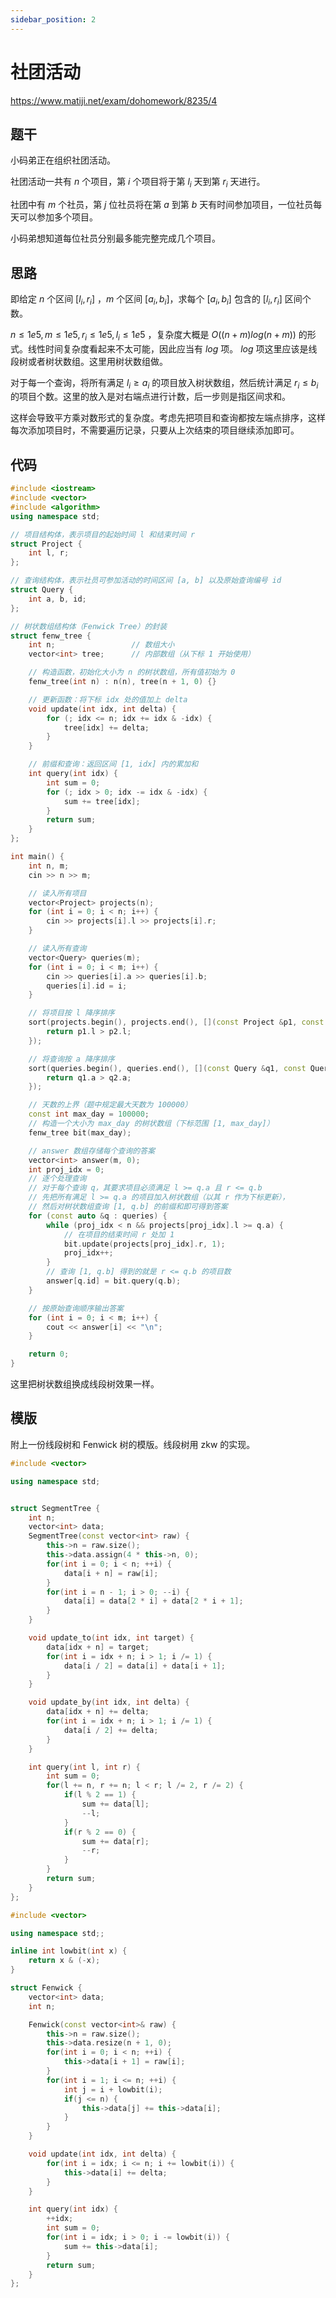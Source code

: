 ```yaml
---
sidebar_position: 2
---
```


# 社团活动

https://www.matiji.net/exam/dohomework/8235/4

## 题干

小码弟正在组织社团活动。

社团活动一共有 $n$ 个项目，第 $i$ 个项目将于第 $l_i$ 天到第 $r_i$ 天进行。

社团中有 $m$ 个社员，第 $j$ 位社员将在第 $a$ 到第 $b$ 天有时间参加项目，一位社员每天可以参加多个项目。

小码弟想知道每位社员分别最多能完整完成几个项目。

## 思路

即给定 $n$ 个区间 $[l_i, r_i]$ ，$m$ 个区间 $[a_i, b_i]$，求每个 $[a_i, b_i]$ 包含的 $[l_i, r_i]$ 区间个数。

$n \leq 1e5, m \leq 1e5, r_i \leq 1e5, l_i \leq 1e5$ ，复杂度大概是 $O((n + m) log (n + m))$ 的形式。线性时间复杂度看起来不太可能，因此应当有 $log$ 项。 $log$ 项这里应该是线段树或者树状数组。这里用树状数组做。

对于每一个查询，将所有满足 $l_i \geq a_i$ 的项目放入树状数组，然后统计满足 $r_i \leq b_i$ 的项目个数。这里的放入是对右端点进行计数，后一步则是指区间求和。

这样会导致平方乘对数形式的复杂度。考虑先把项目和查询都按左端点排序，这样每次添加项目时，不需要遍历记录，只要从上次结束的项目继续添加即可。

## 代码

```cpp
#include <iostream>
#include <vector>
#include <algorithm>
using namespace std;

// 项目结构体，表示项目的起始时间 l 和结束时间 r
struct Project {
    int l, r;
};

// 查询结构体，表示社员可参加活动的时间区间 [a, b] 以及原始查询编号 id
struct Query {
    int a, b, id;
};

// 树状数组结构体（Fenwick Tree）的封装
struct fenw_tree {
    int n;                 // 数组大小
    vector<int> tree;      // 内部数组（从下标 1 开始使用）

    // 构造函数，初始化大小为 n 的树状数组，所有值初始为 0
    fenw_tree(int n) : n(n), tree(n + 1, 0) {}

    // 更新函数：将下标 idx 处的值加上 delta
    void update(int idx, int delta) {
        for (; idx <= n; idx += idx & -idx) {
            tree[idx] += delta;
        }
    }

    // 前缀和查询：返回区间 [1, idx] 内的累加和
    int query(int idx) {
        int sum = 0;
        for (; idx > 0; idx -= idx & -idx) {
            sum += tree[idx];
        }
        return sum;
    }
};

int main() {
    int n, m;
    cin >> n >> m;

    // 读入所有项目
    vector<Project> projects(n);
    for (int i = 0; i < n; i++) {
        cin >> projects[i].l >> projects[i].r;
    }

    // 读入所有查询
    vector<Query> queries(m);
    for (int i = 0; i < m; i++) {
        cin >> queries[i].a >> queries[i].b;
        queries[i].id = i;
    }

    // 将项目按 l 降序排序
    sort(projects.begin(), projects.end(), [](const Project &p1, const Project &p2) {
        return p1.l > p2.l;
    });

    // 将查询按 a 降序排序
    sort(queries.begin(), queries.end(), [](const Query &q1, const Query &q2) {
        return q1.a > q2.a;
    });

    // 天数的上界（题中规定最大天数为 100000）
    const int max_day = 100000;
    // 构造一个大小为 max_day 的树状数组（下标范围 [1, max_day]）
    fenw_tree bit(max_day);

    // answer 数组存储每个查询的答案
    vector<int> answer(m, 0);
    int proj_idx = 0;
    // 逐个处理查询
    // 对于每个查询 q，其要求项目必须满足 l >= q.a 且 r <= q.b
    // 先把所有满足 l >= q.a 的项目加入树状数组（以其 r 作为下标更新），
    // 然后对树状数组查询 [1, q.b] 的前缀和即可得到答案
    for (const auto &q : queries) {
        while (proj_idx < n && projects[proj_idx].l >= q.a) {
            // 在项目的结束时间 r 处加 1
            bit.update(projects[proj_idx].r, 1);
            proj_idx++;
        }
        // 查询 [1, q.b] 得到的就是 r <= q.b 的项目数
        answer[q.id] = bit.query(q.b);
    }

    // 按原始查询顺序输出答案
    for (int i = 0; i < m; i++) {
        cout << answer[i] << "\n";
    }

    return 0;
}
```

这里把树状数组换成线段树效果一样。

## 模版

附上一份线段树和 Fenwick 树的模版。线段树用 zkw 的实现。

```cpp
#include <vector>

using namespace std;


struct SegmentTree {
    int n;
    vector<int> data;
    SegmentTree(const vector<int> raw) {
        this->n = raw.size();
        this->data.assign(4 * this->n, 0);
        for(int i = 0; i < n; ++i) {
            data[i + n] = raw[i];
        }
        for(int i = n - 1; i > 0; --i) {
            data[i] = data[2 * i] + data[2 * i + 1];
        }
    }

    void update_to(int idx, int target) {
        data[idx + n] = target;
        for(int i = idx + n; i > 1; i /= 1) {
            data[i / 2] = data[i] + data[i + 1];
        }
    }

    void update_by(int idx, int delta) {
        data[idx + n] += delta;
        for(int i = idx + n; i > 1; i /= 1) {
            data[i / 2] += delta;
        }
    }

    int query(int l, int r) {
        int sum = 0;
        for(l += n, r += n; l < r; l /= 2, r /= 2) {
            if(l % 2 == 1) {
                sum += data[l];
                --l;
            }
            if(r % 2 == 0) {
                sum += data[r];
                --r;
            }
        }
        return sum;
    }
};
```

```cpp
#include <vector>

using namespace std;;

inline int lowbit(int x) {
    return x & (-x);
}

struct Fenwick {
    vector<int> data;
    int n;

    Fenwick(const vector<int>& raw) {
        this->n = raw.size();
        this->data.resize(n + 1, 0);
        for(int i = 0; i < n; ++i) {
            this->data[i + 1] = raw[i];
        }
        for(int i = 1; i <= n; ++i) {
            int j = i + lowbit(i);
            if(j <= n) {
                this->data[j] += this->data[i];
            }
        }
    }

    void update(int idx, int delta) {
        for(int i = idx; i <= n; i += lowbit(i)) {
            this->data[i] += delta;
        }
    }

    int query(int idx) {
        ++idx;
        int sum = 0;
        for(int i = idx; i > 0; i -= lowbit(i)) {
            sum += this->data[i];
        }
        return sum;
    }
};
```